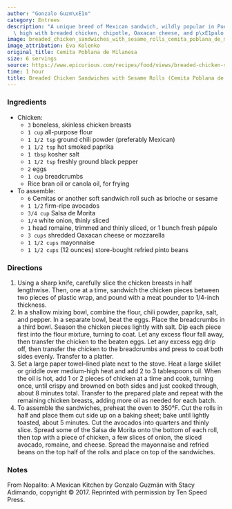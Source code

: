 ```yaml
---
author: "Gonzalo Guzm\xE1n"
category: Entrees
description: "A unique breed of Mexican sandwich, wildly popular in Puebla, piled\
  \ high with breaded chicken, chipotle, Oaxacan cheese, and p\xE1palo."
image: breaded_chicken_sandwiches_with_sesame_rolls_cemita_poblana_de_milanesa.jpg
image_attribution: Eva Kolenko
original_title: Cemita Poblana de Milanesa
size: 6 servings
source: https://www.epicurious.com/recipes/food/views/breaded-chicken-sandwiches-with-sesame-rolls-cemita-poblana-de-milanesa
time: 1 hour
title: Breaded Chicken Sandwiches with Sesame Rolls (Cemita Poblana de Milanesa)
---
```

### Ingredients

* Chicken:
  * `3` boneless, skinless chicken breasts
  * `1 cup` all-purpose flour
  * `1 1/2 tsp` ground chili powder (preferably Mexican)
  * `1 1/2 tsp` hot smoked paprika
  * `1 tbsp` kosher salt
  * `1 1/2 tsp` freshly ground black pepper
  * `2` eggs
  * `1 cup` breadcrumbs
  * Rice bran oil or canola oil, for frying
* To assemble:
  * `6` Cemitas or another soft sandwich roll such as brioche or sesame
  * `1 1/2` firm-ripe avocados
  * `3/4 cup` Salsa de Morita
  * `1/4` white onion, thinly sliced
  * `1` head romaine, trimmed and thinly sliced, or 1 bunch fresh pápalo
  * `3 cups` shredded Oaxacan cheese or mozzarella
  * `1 1/2 cups` mayonnaise
  * `1 1/2 cups` (12 ounces) store-bought refried pinto beans

### Directions

1. Using a sharp knife, carefully slice the chicken breasts in half lengthwise. Then, one at a time, sandwich the chicken pieces between two pieces of plastic wrap, and pound with a meat pounder to 1/4-inch thickness.
2. In a shallow mixing bowl, combine the flour, chili powder, paprika, salt, and pepper. In a separate bowl, beat the eggs. Place the breadcrumbs in a third bowl. Season the chicken pieces lightly with salt. Dip each piece first into the flour mixture, turning to coat. Let any excess flour fall away, then transfer the chicken to the beaten eggs. Let any excess egg drip off, then transfer the chicken to the breadcrumbs and press to coat both sides evenly. Transfer to a platter.
3. Set a large paper towel–lined plate next to the stove. Heat a large skillet or griddle over medium-high heat and add 2 to 3 tablespoons oil. When the oil is hot, add 1 or 2 pieces of chicken at a time and cook, turning once, until crispy and browned on both sides and just cooked through, about 8 minutes total. Transfer to the prepared plate and repeat with the remaining chicken breasts, adding more oil as needed for each batch.
4. To assemble the sandwiches, preheat the oven to 350°F. Cut the rolls in half and place them cut side up on a baking sheet; bake until lightly toasted, about 5 minutes. Cut the avocados into quarters and thinly slice. Spread some of the Salsa de Morita onto the bottom of each roll, then top with a piece of chicken, a few slices of onion, the sliced avocado, romaine, and cheese. Spread the mayonnaise and refried beans on the top half of the rolls and place on top of the sandwiches.

### Notes

From Nopalito: A Mexican Kitchen by Gonzalo Guzmán with Stacy Adimando, copyright © 2017. Reprinted with permission by Ten Speed Press.